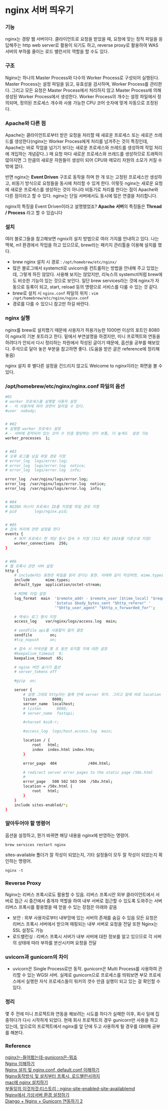 # nginx 서버 띄우기
### 기능
nginx는 경량 웹 서버이다. 클라이언트로 요청을 받았을 때, 요청에 맞는 정적 파일을 응답해주는 http web server로 활용이 되기도 하고, reverse proxy로 활용하여 WAS 서버의 부하를 줄이는 로드 밸런서의 역할을 할 수도 있다. 

### 구조
Nginx는 하나의 Master Process와 다수의 Worker Process로 구성되어 실행된다. Master Process는 설정 파일을 읽고, 유효성을 검사하며, Worker Process를 관리한다. 그리고 모든 요청은 Master Process에서 처리하지 않고 Master Process에 의해 생성된 Worker Process에서 생성한다. Worker Process의 개수는 설정 파일에서 정의되며, 정의된 프로세스 개수와 사용 가능한 CPU 코어 숫자에 맞게 자동으로 조정된다.

### Apache와 다른 점
Apache는 클라이언트로부터 받은 요청을 처리할 때 새로운 프로세스 또는 새로은 쓰레드를 생성한다(nginx는 Worker Process에게 처리를 넘겨주는 것이 특징인데, Apache는 바로 작업을 넘기기 보다는 새로운 프로세스와 쓰레드를 생성하여 작업 처리에 개입하는 개념같다..) 매 요청 마다 새로운 프로세스와 쓰레드를 생성하므로 트래픽이 많아지면 그 만큼의 새로운 자원들이 생성이 되어 CPU와 메모리 자원의 소모가 커질 수 밖에 없다. 

반면 nginx는 **Event Driven** 구조로 동작을 하며 한 개 또는 고정된 프로세스만 생성하고, 비동기 방식으로 요청들을 동시에 처리할 수 있게 한다. 이렇듯 nginx는 새로운 요청에 새로운 프로세스를 생성하는 것이 아니라 비동기로 처리를 한다는 점이 Apache와 다른 점이라고 할 수 있다. nginx는 단일 서버에서도 동시에 많은 연결을 처리합니다.

nginx의 특징을 Event Driven이라고 설명했었죠? **Apache 서버**의 특징들은 **Thread / Process** 라고 할 수 있습니다 

### 설치
여러 블로그들을 참고해보면 ngnix의 설치 방법으로 여러 가지를 안내하고 있다. 나는 맥북, m1 환경에서 작업을 하고 있으므로, brew라는 패키지 관리툴을 이용해 설치를 했다.

- brew nginx 설치 시 경로 : `/opt/homebrew/etc/nginx/`
- 많은 블로그에서 systemctl로 uvicorn을 컨트롤하는 방법을 안내해 주고 있었는데, 그렇게 하진 않았다. 사용해 보지는 않았지만, 리눅스의 systemctl처럼 brew에도 비슷한 기능이 있는 것으로 보인다. 일단 brew services라는 것에 nginx가 자동으로 등록이 되고, start, reload 등의 명령으로 서비스를 다룰 수 있는 것 같다. 
- brew로 설치 시 `nginx.conf` 파일의 위치 : `vim /opt/homebrew/etc/nginx/nginx.conf`
- 경로를 다를 수 있으니 참고만 하길 바란다.

### nginx 실행
nginx를 brew로 설치했기 때문에 사용자가 허용가능한 1000번 이상의 포트인 8080이 nginx의 기본 포트라고 한다. 밑에서 부연설명을 하겠지만, 미니 프로젝트와 연동을 하려다가 안되서 다시 정리하는 차원에서 작성된 글이기 때문에, 옵션을 공부를 해보았다. 주석으로 달아 놓은 부분을 참고하면 좋다. (도움을 받은 글은 reference에 정리해 놓음)

nginx 설치 후 별다른 설정을 건드리지 않고도 Welcome to nginx이라는 화면을 볼 수 있다.

### /opt/homebrew/etc/nginx/nginx.conf 파일의 옵션

```bash
#01
# worker 프로세스를 실행할 사용자 설정
# - 이 사용자에 따라 권한이 달라질 수 있다.
#user  nobody;


# #02
# 실행할 worker 프로세스 설정
# - 서버에 장작되어 있는 코어 수 만큼 할당하는 것이 보통, 더 높게도  설정 가능
worker_processes  1;


# #03
# 오류 로그를 남길 파일 경로 지정
# error_log  logs/error.log;
# error_log  logs/error.log  notice;
# error_log  logs/error.log  info;

error_log  /var/nginx/logs/error.log;
error_log  /var/nginx/logs/error.log  notice;
error_log  /var/nginx/logs/error.log  info;


# #04
# NGINX 마스터 프로세스 ID를 지정할 파일 경로 지정
# pid        logs/nginx.pid;


# #05
# 접속 처리에 관한 설정을 한다
events {
    # 워커 프로세스 한 개당 동시 접속 수 지정 (512 혹은 1024를 기준으로 지정)
    worker_connections  256;
}


# #06
# 웹 프록시 관련 서버 설정
http {
    # include라는 표현은 파일을 읽어 온다는 표현. 아래와 같이 작성하면, mime.types 파일을 읽는다는 뜻
    include       mime.types;
    default_type  application/octet-stream;

    # MIME 타입 설정
    log_format  main  '$remote_addr - $remote_user [$time_local] "$request" '
                      '$status $body_bytes_sent "$http_referer" '
                      '"$http_user_agent" "$http_x_forwarded_for"';

    # 엑세스 로그 형식 지정
    access_log    var/nginx/logs/access.log  main;

    # sendfile api를 사용할지 말지 결정
    sendfile        on;
    #tcp_nopush     on;

    # 접속 시 커넥션을 몇 초 동안 유지할 지에 대한 설정
    #keepalive_timeout  0;
    keepalive_timeout  65;

    # nginx 버전 숨기기 옵션
    # server_tokens off

    #gzip  on;

    server {
        # 설명 그대로 http라는 블록 안에 server 위치. 그리고 밑에 바로 location 위치.
        listen       8080;
        server_name  localhost;
        # listen       8080;
        # server_name  fastapi;

        #charset koi8-r;

        #access_log  logs/host.access.log  main;

        location / {
            root   html;
            index  index.html index.htm;
        }

        error_page  404              /404.html;

        # redirect server error pages to the static page /50x.html
        #
        error_page   500 502 503 504  /50x.html;
        location = /50x.html {
            root   html;
        }
    }
    include sites-enabled/*;
}

```

### 알아두어야 할 명령어

옵션을 설정하고, 뭔가 바뀌면 해당 내용을 nginx에 반영하는 명령어.
```
brew services restart nginx
```

sites-available 폴더가 잘 작성이 되었는지, 기타 설정들이 모두 잘 작성이 되었는지 확인하는 명령어.
```
nginx -t
```

### Reverse Proxy
Nginx는 리버스 프록시로도 활용할 수 있음. 리버스 프록시란 외부 클라이언트에서 서버로 접근 시 중간에서 중개자 역할을 하여 내부 서버로 접근할 수 있도록 도와주는 서버
리버스 프록시를 활용했을 때 얻을 수 있는 장점은 아래와 같음
- 보안 : 외부 사용자로부터 내부망에 있는 서버의 존재를 숨길 수 있음 모든 요청은 리버스 프록시 서버에서 받으며 매핑되는 내부 서버로 요청을 전달 또한 Nginx는 SSL 설정도 가능
- 로드밸런싱 : 리버스 프록시 서버가 내부 서버에 대한 정보를 알고 있으므로 각 서버의 상태에 따라 부하를 분산시키며 요청을 전달

### uvicorn과 gunicorn의 차이
- uvicorn은 Single Process로만 동작. gunicorn은 Multi Process를 사용하여 관리할 수 있는 WGSI 서버. 실제로 gunicorn으로  프로세스를 띄워보면 부모 프로세스에서 실행한 자식  프로세스들이 워커의 갯수 만큼 실행이 되고 있는 걸 확인할 수 있다.

### 정리
몇 주 전에 미니 프로젝트와 연동을 해보려는 시도를 하다가 실패한 이후, 회사 일에 집중하다가 다시 시작하게 되었다. 현재 회사 프로젝트의 경우 gunicorn만 사용을 하고 있는데, 앞으로의 프로젝트에서 nginx를 앞 단에 두고 사용하게 될 경우를 대비해 공부를 해본다.

### Reference
[nginx는-들어봤는데-gunicorn은-뭐죠](https://facerain.club/fastapi-nginx/#nginx는-들어봤는데-gunicorn은-뭐죠)  
[Nginx 이해하기](https://icarus8050.tistory.com/57)  
[Nginx 설치 및 nginx.conf, default.conf 이해하기](https://phsun102.tistory.com/45)  
[Nginx동작방식 및 설치부터 프록시, 로드밸런서까지](https://willseungh0.tistory.com/137)  
[mac에 nginx  설치하기](https://oneboard.tistory.com/8)    
[부들잎의 이것저것:티스토리 : nginx-site-enabled-site-availablemd](https://forteleaf.tistory.com/entry/nginx-site-enabled-site-availablemd)  
[Nginx에서 가상서버 환경 설정하기](https://twpower.github.io/50-make-nginx-virtual-servers)  
[Django + Nginx + Gunicorn 연동하기 2](https://leffept.tistory.com/283)  

